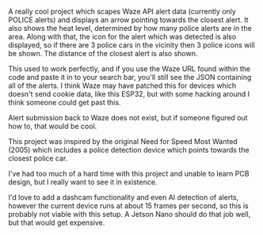 A really cool project which scapes Waze API alert data (currently only POLICE alerts) and displays an arrow pointing towards the closest alert. 
It also shows the heat level, determined by how many police alerts are in the area.
Along with that, the icon for the alert which was detected is also displayed, so if there are 3 police cars in the vicinity then 3 police icons will be shown.
The distance of the closest alert is also shown.

This used to work perfectly, and if you use the Waze URL found within the code and paste it in to your search bar, you'll still see the JSON containing all of the alerts.
I think Waze may have patched this for devices which doesn't send cookie data, like this ESP32, but with some hacking around I think someone could get past this.

Alert submission back to Waze does not exist, but if someone figured out how to, that would be cool.

This project was inspired by the original Need for Speed Most Wanted (2005) which includes a police detection device which points towards the closest police car.

I've had too much of a hard time with this project and unable to learn PCB design, but I really want to see it in existence.

I'd love to add a dashcam functionality and even AI detection of alerts, however the current device runs at about 15 frames per second, so this is probably not viable with this setup.
A Jetson Nano should do that job well, but that would get expensive.
